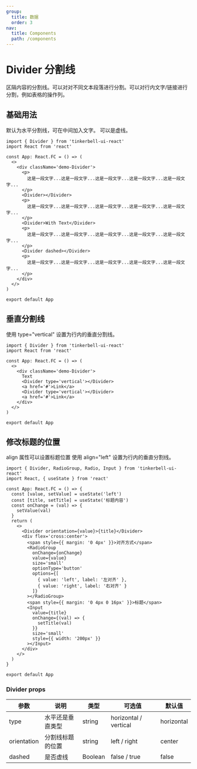 ```yaml
---
group:
  title: 数据
  order: 3
nav:
  title: Components
  path: /components
---
```


# Divider 分割线

区隔内容的分割线。可以对对不同文本段落进行分割。可以对行内文字/链接进行分割，例如表格的操作列。

## 基础用法

默认为水平分割线，可在中间加入文字。 可以是虚线。

```tsx
import { Divider } from 'tinkerbell-ui-react'
import React from 'react'

const App: React.FC = () => (
  <>
    <div className='demo-Divider'>
      <p>
        这是一段文字...这是一段文字...这是一段文字...这是一段文字...这是一段文字...
      </p>
      <Divider></Divider>
      <p>
        这是一段文字...这是一段文字...这是一段文字...这是一段文字...这是一段文字...
      </p>
      <Divider>With Text</Divider>
      <p>
        这是一段文字...这是一段文字...这是一段文字...这是一段文字...这是一段文字...
      </p>
      <Divider dashed></Divider>
      <p>
        这是一段文字...这是一段文字...这是一段文字...这是一段文字...这是一段文字...
      </p>
    </div>
  </>
)

export default App
```

## 垂直分割线

使用 type="vertical" 设置为行内的垂直分割线。

```tsx
import { Divider } from 'tinkerbell-ui-react'
import React from 'react'

const App: React.FC = () => (
  <>
    <div className='demo-Divider'>
      Text
      <Divider type='vertical'></Divider>
      <a href='#'>Link</a>
      <Divider type='vertical'></Divider>
      <a href='#'>Link</a>
    </div>
  </>
)

export default App
```

## 修改标题的位置

align 属性可以设置标题位置 使用 align="left" 设置为行内的垂直分割线。

```tsx
import { Divider, RadioGroup, Radio, Input } from 'tinkerbell-ui-react'
import React, { useState } from 'react'

const App: React.FC = () => {
  const [value, setValue] = useState('left')
  const [title, setTitle] = useState('标题内容')
  const onChange = (val) => {
    setValue(val)
  }
  return (
    <>
      <Divider orientation={value}>{title}</Divider>
      <div flex='cross:center'>
        <span style={{ margin: '0 4px' }}>对齐方式</span>
        <RadioGroup
          onChange={onChange}
          value={value}
          size='small'
          optionType='button'
          options={[
            { value: 'left', label: '左对齐' },
            { value: 'right', label: '右对齐' }
          ]}
        ></RadioGroup>
        <span style={{ margin: '0 4px 0 16px' }}>标题</span>
        <Input
          value={title}
          onChange={(val) => {
            setTitle(val)
          }}
          size='small'
          style={{ width: '200px' }}
        ></Input>
      </div>
    </>
  )
}

export default App
```

### Divider props

| 参数        | 说明             | 类型    | 可选值                | 默认值     |
| ----------- | ---------------- | ------- | --------------------- | ---------- |
| type        | 水平还是垂直类型 | string  | horizontal / vertical | horizontal |
| orientation | 分割线标题的位置 | string  | left / right          | center     |
| dashed      | 是否虚线         | Boolean | false / true          | false      |
